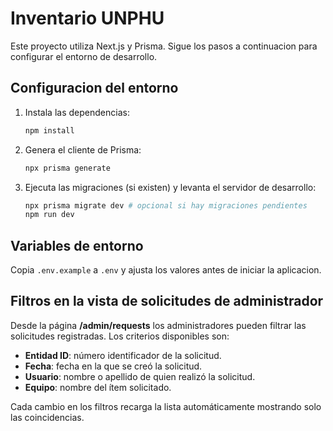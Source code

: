 # Inventario UNPHU

Este proyecto utiliza Next.js y Prisma. Sigue los pasos a continuacion para configurar el entorno de desarrollo.

## Configuracion del entorno

1. Instala las dependencias:
   ```bash
   npm install
   ```
2. Genera el cliente de Prisma:
   ```bash
   npx prisma generate
   ```
3. Ejecuta las migraciones (si existen) y levanta el servidor de desarrollo:
   ```bash
   npx prisma migrate dev # opcional si hay migraciones pendientes
   npm run dev
   ```

## Variables de entorno

Copia `.env.example` a `.env` y ajusta los valores antes de iniciar la aplicacion.

## Filtros en la vista de solicitudes de administrador

Desde la página **/admin/requests** los administradores pueden filtrar las solicitudes registradas. Los criterios disponibles son:

- **Entidad ID**: número identificador de la solicitud.
- **Fecha**: fecha en la que se creó la solicitud.
- **Usuario**: nombre o apellido de quien realizó la solicitud.
- **Equipo**: nombre del ítem solicitado.

Cada cambio en los filtros recarga la lista automáticamente mostrando solo las coincidencias.
